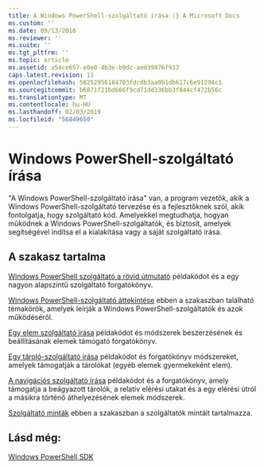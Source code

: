 ```yaml
---
title: A Windows PowerShell-szolgáltató írása |} A Microsoft Docs
ms.custom: ''
ms.date: 09/13/2016
ms.reviewer: ''
ms.suite: ''
ms.tgt_pltfrm: ''
ms.topic: article
ms.assetid: a54ce657-e0e0-4b3e-b9dc-aed39876f933
caps.latest.revision: 11
ms.openlocfilehash: 58252956184703fdcdb3aa9b1db617c6e91294c1
ms.sourcegitcommit: b6871f21bd666f9cd71dd336bb3f844cf472b56c
ms.translationtype: MT
ms.contentlocale: hu-HU
ms.lasthandoff: 02/03/2019
ms.locfileid: "56849650"
---
```

# <a name="writing-a-windows-powershell-provider"></a>Windows PowerShell-szolgáltató írása

"A Windows PowerShell-szolgáltató írása" van, a program vezetők, akik a Windows PowerShell-szolgáltató tervezése és a fejlesztőknek szól, akik fontolgatja, hogy szolgáltató kód. Amelyekkel megtudhatja, hogyan működnek a Windows PowerShell-szolgáltatók, és biztosít, amelyek segítségével indítsa el a kialakítása vagy a saját szolgáltató írása.

## <a name="in-this-section"></a>A szakasz tartalma

[Windows PowerShell szolgáltató a rövid útmutató](./windows-powershell-provider-quickstart.md) példakódot és a egy nagyon alapszintű szolgáltató forgatókönyv.

[Windows PowerShell-szolgáltató áttekintése](./windows-powershell-provider-overview.md) ebben a szakaszban található témakörök, amelyek leírják a Windows PowerShell-szolgáltatók és azok működéséről.

[Egy elem szolgáltató írása](./writing-an-item-provider.md) példakódot és módszerek beszerzésének és beállításának elemek támogató forgatókönyv.

[Egy tároló-szolgáltató írása](./writing-a-container-provider.md) példakódot és forgatókönyv módszereket, amelyek támogatják a tárolókat (egyéb elemek gyermekeként elem).

[A navigációs szolgáltató írása](./writing-a-navigation-provider.md) példakódot és a forgatókönyv, amely támogatja a beágyazott tárolók, a relatív elérési utakat és a egy elérési útról a másikra történő áthelyezésének elemek módszerek.

[Szolgáltató minták](./provider-samples.md) ebben a szakaszban a szolgáltatók mintáit tartalmazza.

## <a name="see-also"></a>Lásd még:

[Windows PowerShell SDK](../windows-powershell-reference.md)